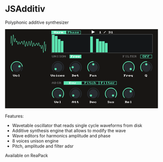 # JSAdditiv

Polyphonic additive synthesizer

![JSDrumpad.png](doc/ss.png)

Features:
* Wavetable oscillator that reads single cycle waveforms from disk
* Additive synthesis engine that allows to modify the wave
* Wave editors for harmonics amplitude and phase
* 8 voices unison engine
* Pitch, amplitude and filter adsr

Available on ReaPack